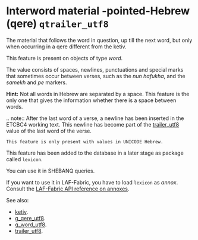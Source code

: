 # Interword material -pointed-Hebrew (qere) `qtrailer_utf8`


The material that follows the word in question, up till the next word, but only when occurring in a qere different from the ketiv.

This feature is present on objects of type *word*.

The value consists of spaces, newlines, punctuations and special marks that sometimes occur between verses, such as the
*nun hafukha*, and the *samekh* and *pe* markers.

**Hint:**
Not all words in Hebrew are separated by a space.
This feature is the only one that gives the information whether there is a
space between words.

.. note::
    After the last word of a verse, a newline has been inserted in the ETCBC4 working text.
    This newline has become part of the
    [trailer_utf8](trailer_utf8) value of the last word of the verse.

    This feature is only present with values in UNICODE Hebrew.

This feature has been added to the database in a later stage as package called `lexicon`.

You can use it in SHEBANQ queries.

If you want to use it in LAF-Fabric, you have to load `lexicon` as *annox*.
Consult the [LAF-Fabric API reference on annoxes](http://laf-fabric.readthedocs.io/en/latest/texts/API-reference.html#extra-annotation-packages).

See also:

* [ketiv](ketiv). 
* [g_qere_utf8](g_qere_utf8). 
* [g_word_utf8](g_word_utf8). 
* [trailer_utf8](trailer_utf8). 

